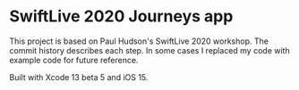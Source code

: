 #  SwiftLive 2020 Journeys app

This project is based on Paul Hudson's SwiftLive 2020 workshop. The commit history describes each step. In some cases I replaced my code with example code for future reference.

Built with Xcode 13 beta 5 and iOS 15.
